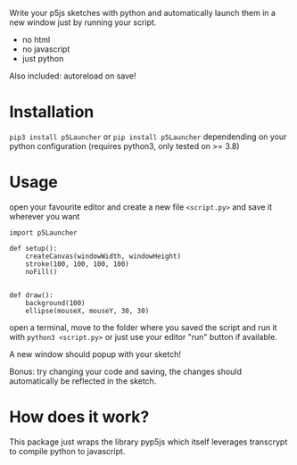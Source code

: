 Write your p5js sketches with python and automatically launch them in a new window just by running your script.
* no html
* no javascript
* just python

Also included: autoreload on save!

# Installation
`pip3 install p5Launcher` or `pip install p5Launcher` dependending on your python configuration (requires python3, only tested on >= 3.8)

# Usage

open your favourite editor and create a new file `<script.py>` and save it wherever you want

```
import p5Launcher

def setup():
    createCanvas(windowWidth, windowHeight)
    stroke(100, 100, 100, 100)
    noFill()


def draw():
    background(100)
    ellipse(mouseX, mouseY, 30, 30)
```

open a terminal, move to the folder where you saved the script and run it with `python3 <script.py>` or just use your editor "run" button if available.

A new window should popup with your sketch!

Bonus: try changing your code and saving, the changes should automatically be reflected in the sketch.

# How does it work?
This package just wraps the library pyp5js which itself leverages transcrypt to compile python to javascript.
